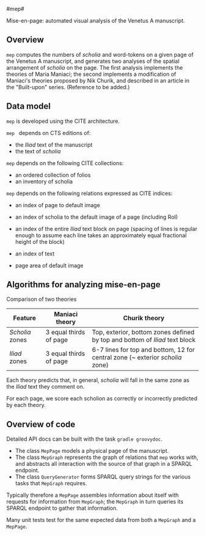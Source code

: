 #mep#

Mise-en-page:  automated visual analysis of the Venetus A manuscript.

## Overview ##

`mep` computes the numbers of *scholia* and word-tokens on a given page of the Venetus A manuscript, and generates two analyses of the spatial arrangement of *scholia* on the page.  The first analysis implements the theories of Maria Maniaci;  the second implements a modification of Maniaci's theories proposed by Nik Churik, and described in an article in the "Built-upon" series.  (Reference to be added.)

## Data model ##

`mep` is developed using the CITE architecture.


`mep ` depends on CTS editions of:

- the *Iliad* text of the manuscript
- the text of *scholia* 


`mep` depends on the following CITE collections:

- an ordered collection of folios
- an inventory of scholia 

`mep` depends on the following relations expressed as CITE indices:

- an index of page to default image
- an index of scholia to the default image of a page (including RoI)
- an index of the entire *Iliad* text block on page (spacing of lines is regular enough to assume each line takes an approximately equal fractional height of the block)
- an index of text

- page area of default image


## Algorithms for analyzing mise-en-page ##

Comparison of two theories

| Feature | Maniaci theory | Churik theory |
|---------|----------------|---------------|
| *Scholia* zones | 3 equal thirds of page | Top, exterior, bottom zones defined by top and bottom of *Iliad* text block |
| *Iliad* zones | 3 equal thirds of page | 6-7 lines for top and bottom, 12 for central zone (~ exterior  *scholia* zone) |

Each theory predicts that, in general, *scholia* will fall in the same zone as the *Iliad* text they comment on.

For each page, we score each scholion as correctly or incorrectly predicted by each theory.


## Overview of code ##

Detailed API docs can be built with the task `gradle groovydoc`.

- The class `MepPage` models a physical page of the manuscript.
- The class `MepGraph` represents the graph of relations that `mep` works with, and abstracts all interaction with the source of that graph in a SPARQL endpoint.
- The class `QueryGenerator` forms SPARQL query strings for the various tasks that `MepGraph` requires.

Typically therefore a `MepPage` assembles information about itself with requests for information from `MepGraph`; the `MepGraph` in turn queries its SPARQL endpoint to gather that information.

Many unit tests test for the same expected data from both a `MepGraph` and a `MepPage`.




